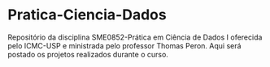 # Pratica-Ciencia-Dados
Repositório da disciplina SME0852-Prática em Ciência de Dados I oferecida pelo ICMC-USP e ministrada pelo professor Thomas Peron. Aqui será postado os projetos realizados durante o curso.